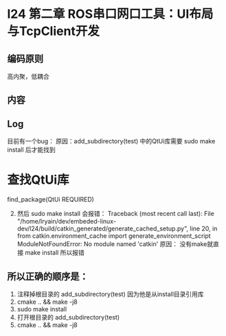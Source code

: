 # l24 第二章 ROS串口网口工具：UI布局与TcpClient开发

## 编码原则

高内聚，低耦合

## 内容



## Log

目前有一个bug：
原因：add_subdirectory(test) 中的QtUi库需要 sudo make install 后才能找到
# 查找QtUi库
find_package(QtUi REQUIRED)

2. 然后 sudo make install 会报错：
Traceback (most recent call last):
  File "/home/lryain/dev/embeded-linux-dev/l24/build/catkin_generated/generate_cached_setup.py", line 20, in <module>
    from catkin.environment_cache import generate_environment_script
ModuleNotFoundError: No module named 'catkin'
原因：
没有make就直接 make install 所以报错

## 所以正确的顺序是：
1. 注释掉根目录的 add_subdirectory(test)
因为他是从install目录引用库
2. cmake .. && make -j8
3. sudo make install
4. 打开根目录的 add_subdirectory(test)
5. cmake .. && make -j8
